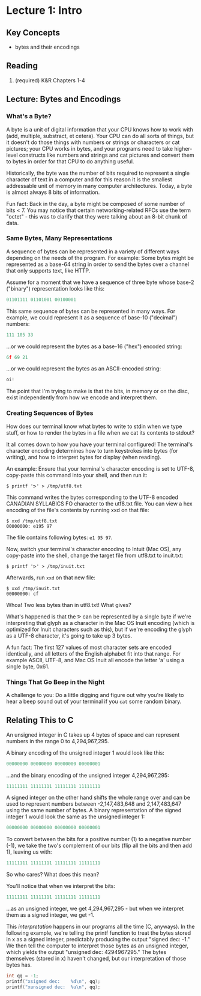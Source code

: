 # Lecture 1: Intro

## Key Concepts

- bytes and their encodings

## Reading

1. (required) K&R Chapters 1-4

## Lecture: Bytes and Encodings

### What's a Byte?

A byte is a unit of digital information that your CPU knows how to 
work with (add, multiple, substract, et cetera). Your CPU can do all 
sorts of things, but it doesn't do those things with numbers or 
strings or characters or cat pictures; your CPU works in bytes, and 
your programs need to take higher-level constructs like numbers and 
strings and cat pictures and convert them to bytes in order for that 
CPU to do anything useful.

Historically, the byte was the number of bits required to represent 
a single character of text in a computer and for this reason it is 
the smallest addressable unit of memory in many computer 
architectures. Today, a byte is almost always 8 bits of information.

Fun fact: Back in the day, a byte might be composed of some number 
of bits < 7. You may notice that certain networking-related RFCs use 
the term "octet" - this was to clarify that they were talking about 
an 8-bit chunk of data.

### Same Bytes, Many Representations

A sequence of bytes can be represented in a variety of different 
ways depending on the needs of the program. For example: Some bytes
might be represented as a base-64 string in order to send the bytes
over a channel that only supports text, like HTTP.

Assume for a moment that we have a sequence of three byte whose 
base-2 ("binary") representation looks like this:

```c
01101111 01101001 00100001
```

This same sequence of bytes can be represented in many ways. For 
example, we could represent it as a sequence of base-10 ("decimal") 
numbers:

```c
111 105 33
```

...or we could represent the bytes as a base-16 ("hex") encoded
string:

```c
6f 69 21
```

...or we could represent the bytes as an ASCII-encoded string:

```c
oi!
```

The point that I'm trying to make is that the bits, in memory or on 
the disc, exist independently from how we encode and interpret them.

### Creating Sequences of Bytes

How does our terminal know what bytes to write to stdin when we type 
stuff, or how to render the bytes in a file when we cat its contents 
to stdout?

It all comes down to how you have your terminal configured! The 
terminal's character encoding determines how to turn keystrokes into 
bytes (for writing), and how to interpret bytes for display (when 
reading).

An example: Ensure that your terminal's character encoding is set to 
UTF-8, copy-paste this command into your shell, and then run it:

```shell
$ printf 'ᕗ' > /tmp/utf8.txt
```

This command writes the bytes corresponding to the UTF-8 encoded 
CANADIAN SYLLABICS FO character to the utf8.txt file. You can view a 
hex encoding of the file's contents by running xxd on that file:

```shell
$ xxd /tmp/utf8.txt
00000000: e195 97    
```

The file contains following bytes: `e1 95 97`.

Now, switch your terminal's character encoding to Intuit (Mac OS), 
any copy-paste into the shell, change the target file from utf8.txt 
to inuit.txt:

```shell
$ printf 'ᕗ' > /tmp/inuit.txt
```

Afterwards, run `xxd` on that new file:

```shell
$ xxd /tmp/inuit.txt
00000000: cf
```

Whoa! Two less bytes than in utf8.txt! What gives?

What's happened is that the ᕗ can be represented by a single byte if 
we're interpreting that glyph as a character in the Mac OS Inuit 
encoding (which is optimized for Inuit characters such as this), but 
if we're encoding the glyph as a UTF-8 character, it's going to take 
up 3 bytes.

A fun fact: The first 127 values of most character sets are encoded 
identically, and all letters of the English alphabet fit into that 
range. For example ASCII, UTF-8, and Mac OS Inuit all encode the 
letter 'a' using a single byte, 0x61.

### Things That Go Beep in the Night

A challenge to you: Do a little digging and figure out why you're
likely to hear a beep sound out of your terminal if you `cat` some
random binary. 

## Relating This to C

An unsigned integer in C takes up 4 bytes of space and can represent 
numbers in the range 0 to 4,294,967,295.

A binary encoding of the unsigned integer 1 would look like this:

```c
00000000 00000000 00000000 00000001
```

...and the binary encoding of the unsigned integer 4,294,967,295:

```c
11111111 11111111 11111111 11111111
```

A signed integer on the other hand shifts the whole range over and 
can be used to represent numbers between -2,147,483,648 and 
2,147,483,647 using the same number of bytes. A binary 
representation of the signed integer 1 would look the same as the 
unsigned integer 1:

```c
00000000 00000000 00000000 00000001
```

To convert between the bits for a positive number (1) to a negative 
number (-1), we take the two's complement of our bits (flip all the 
bits and then add 1), leaving us with:

```c
11111111 11111111 11111111 11111111
```

So who cares? What does this mean?

You'll notice that when we interpret the bits:

```c
11111111 11111111 11111111 11111111
```

...as an unsigned integer, we get 4,294,967,295 - but when we 
interpret them as a signed integer, we get -1.

This _interpretation_ happens in our programs all the time (C,
anyways). In the following example, we're telling the printf 
function to treat the bytes stored in x as a signed integer, 
predictably producing the output "signed dec: -1." We then tell the 
computer to interpret those bytes as an unsigned integer, which 
yields the output "unsigned dec: 4294967295." The bytes themselves 
(stored in x) haven't changed, but our interpretation of those bytes 
has.

```c
int qq = -1;
printf("xsigned dec:    %d\n", qq);
printf("xunsigned dec:  %u\n", qq);
```
